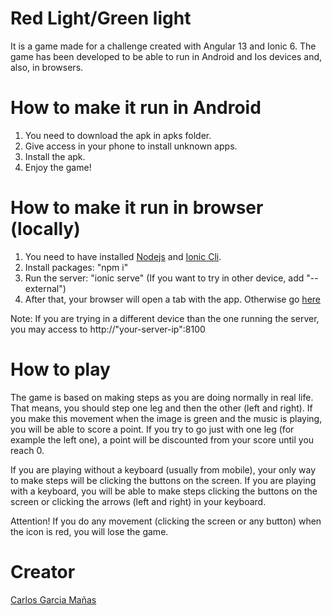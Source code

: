 # Red Light/Green light
It is a game made for a challenge created with Angular 13 and Ionic 6.
The game has been developed to be able to run in Android and Ios devices and, also, in browsers.

# How to make it run in Android
1. You need to download the apk in apks folder.
2. Give access in your phone to install unknown apps.
3. Install the apk.
4. Enjoy the game! 

# How to make it run in browser (locally)
1. You need to have installed [Nodejs](https://nodejs.dev/learn/how-to-install-nodejs) and [Ionic Cli](https://ionicframework.com/getting-started/).
2. Install packages: "npm i"
3. Run the server: "ionic serve" (If you want to try in other device, add "--external")
4. After that, your browser will open a tab with the app. Otherwise go [here](http://localhost:8100/)

Note: If you are trying in a different device than the one running the server, you may access to http://"your-server-ip":8100

# How to play 
The game is based on making steps as you are doing normally in real life. That means, you should step one leg and then the other (left and right). 
If you make this movement when the image is green and the music is playing, you will be able to score a point. If you try to go just with one leg (for example the left one), a point will be discounted from your score until you reach 0. 

If you are playing without a keyboard (usually from mobile), your only way to make steps will be clicking the buttons on the screen.
If you are playing with a keyboard, you will be able to make steps clicking the buttons on the screen or clicking the arrows (left and right) in your keyboard.

Attention! If you do any movement (clicking the screen or any button) when the icon is red, you will lose the game.

# Creator
[Carlos Garcia Mañas](https://github.com/espcarpi/)